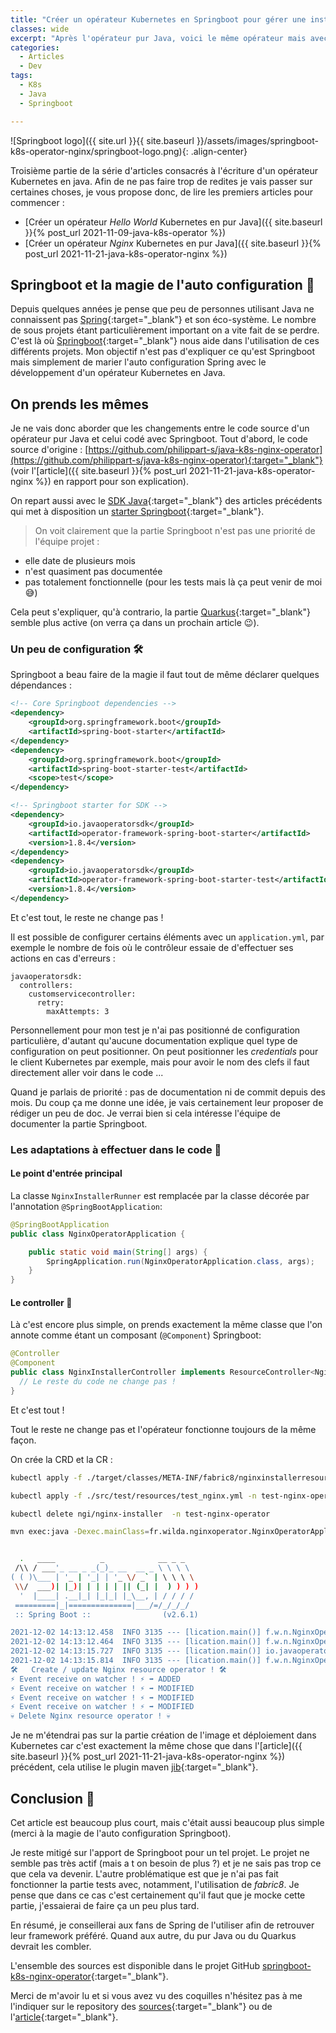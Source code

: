 ```yaml
---
title: "Créer un opérateur Kubernetes en Springboot pour gérer une instance Nginx."
classes: wide
excerpt: "Après l'opérateur pur Java, voici le même opérateur mais avec Springboot."
categories:
  - Articles
  - Dev
tags:
  - K8s
  - Java
  - Springboot

---
```


![Springboot logo]({{ site.url }}{{ site.baseurl }}/assets/images/springboot-k8s-operator-nginx/springboot-logo.png){: .align-center}

Troisième partie de la série d'articles consacrés à l'écriture d'un opérateur Kubernetes en java.
Afin de ne pas faire trop de redites je vais passer sur certaines choses, je vous propose donc, de lire les premiers articles pour commencer :
 - [Créer un opérateur _Hello World_ Kubernetes en pur Java]({{ site.baseurl }}{% post_url 2021-11-09-java-k8s-operator %}) 
 - [Créer un opérateur _Nginx_ Kubernetes en pur Java]({{ site.baseurl }}{% post_url 2021-11-21-java-k8s-operator-nginx %}) 

## Springboot et la magie de l'auto configuration 💫

Depuis quelques années je pense que peu de personnes utilisant Java ne connaissent pas [Spring](https://spring.io/){:target="_blank"} et son éco-système.
Le nombre de sous projets étant particulièrement important on a vite fait de se perdre.
C'est là où [Springboot](https://spring.io/projects/spring-boot){:target="_blank"} nous aide dans l'utilisation de ces différents projets.
Mon objectif n'est pas d'expliquer ce qu'est Springboot mais simplement de marier l'auto configuration Spring avec le développement d'un opérateur Kubernetes en Java.

## On prends les mêmes 

Je ne vais donc aborder que les changements entre le code source d'un opérateur pur Java et celui codé avec Springboot.
Tout d'abord, le code source d'origine : [https://github.com/philippart-s/java-k8s-nginx-operator](https://github.com/philippart-s/java-k8s-nginx-operator){:target="_blank"} (voir l'[article]({{ site.baseurl }}{% post_url 2021-11-21-java-k8s-operator-nginx %}) en rapport pour son explication).

On repart aussi avec le [SDK Java](https://javaoperatorsdk.io/){:target="_blank"} des articles précédents qui met à disposition un [starter Springboot](https://github.com/java-operator-sdk/operator-framework-spring-boot-starter){:target="_blank"}.

> On voit clairement que la partie Springboot n'est pas une priorité de l'équipe projet : 
 - elle date de plusieurs mois
 - n'est quasiment pas documentée
 - pas totalement fonctionnelle (pour les tests mais là ça peut venir de moi 😅)

Cela peut s'expliquer, qu'à contrario, la partie [Quarkus](https://github.com/quarkiverse/quarkus-operator-sdk){:target="_blank"} semble plus active (on verra ça dans un prochain article 😉).

### Un peu de configuration 🛠️

Springboot a beau faire de la magie il faut tout de même déclarer quelques dépendances :
```xml
<!-- Core Springboot dependencies -->
<dependency>
	<groupId>org.springframework.boot</groupId>
	<artifactId>spring-boot-starter</artifactId>
</dependency>
<dependency>
	<groupId>org.springframework.boot</groupId>
	<artifactId>spring-boot-starter-test</artifactId>
	<scope>test</scope>
</dependency>

<!-- Springboot starter for SDK -->
<dependency>
	<groupId>io.javaoperatorsdk</groupId>
	<artifactId>operator-framework-spring-boot-starter</artifactId>
	<version>1.8.4</version>
</dependency>
<dependency>
	<groupId>io.javaoperatorsdk</groupId>
	<artifactId>operator-framework-spring-boot-starter-test</artifactId>
	<version>1.8.4</version>
</dependency>
```

Et c'est tout, le reste ne change pas !

Il est possible de configurer certains éléments avec un `application.yml`, par exemple le nombre de fois où le contrôleur essaie de d'effectuer ses actions en cas d'erreurs : 
```ỳaml
javaoperatorsdk:
  controllers:
    customservicecontroller:
      retry:
        maxAttempts: 3
```
Personnellement pour mon test je n'ai pas positionné de configuration particulière, d'autant qu'aucune documentation explique quel type de configuration on peut positionner.
On peut positionner les _credentials_ pour le client Kubernetes par exemple, mais pour avoir le nom des clefs il faut directement aller voir dans le code ... 

Quand je parlais de priorité : pas de documentation ni de commit depuis des mois.
Du coup ça me donne une idée, je vais certainement leur proposer de rédiger un peu de doc.
Je verrai bien si cela intéresse l'équipe de documenter la partie Springboot.
### Les adaptations à effectuer dans le code 📝

#### Le point d'entrée principal

La classe `NginxInstallerRunner` est remplacée par la classe décorée par l'annotation `@SpringBootApplication`: 
```java
@SpringBootApplication
public class NginxOperatorApplication {

	public static void main(String[] args) {
		SpringApplication.run(NginxOperatorApplication.class, args);
	}
}
```

#### Le controller 🤖

Là c'est encore plus simple, on prends exactement la même classe que l'on annote comme étant un composant (`@Component`) Springboot:
```java
@Controller
@Component
public class NginxInstallerController implements ResourceController<NginxInstallerResource> {
  // Le reste du code ne change pas !
}
```

Et c'est tout ! 

Tout le reste ne change pas et l'opérateur fonctionne toujours de la même façon.

On crée la CRD et la CR : 
```bash
kubectl apply -f ./target/classes/META-INF/fabric8/nginxinstallerresources.fr.wilda-v1.yml

kubectl apply -f ./src/test/resources/test_nginx.yml -n test-nginx-operator

kubectl delete ngi/nginx-installer  -n test-nginx-operator
```

```bash
mvn exec:java -Dexec.mainClass=fr.wilda.nginxoperator.NginxOperatorApplication


  .   ____          _            __ _ _
 /\\ / ___'_ __ _ _(_)_ __  __ _ \ \ \ \
( ( )\___ | '_ | '_| | '_ \/ _` | \ \ \ \
 \\/  ___)| |_)| | | | | || (_| |  ) ) ) )
  '  |____| .__|_| |_|_| |_\__, | / / / /
 =========|_|==============|___/=/_/_/_/
 :: Spring Boot ::                (v2.6.1)

2021-12-02 14:13:12.458  INFO 3135 --- [lication.main()] f.w.n.NginxOperatorApplication           : Starting NginxOperatorApplication using Java 11.0.11 on NB101738SPC3700 with PID 
2021-12-02 14:13:12.464  INFO 3135 --- [lication.main()] f.w.n.NginxOperatorApplication           : No active profile set, falling back to default profiles: default
2021-12-02 14:13:15.727  INFO 3135 --- [lication.main()] io.javaoperatorsdk.operator.Operator     : Registered Controller: 'nginxinstallercontroller' for CRD: 'class fr.wilda.nginxoperator.resource.NginxInstallerResource' for namespace(s): [all namespaces]
2021-12-02 14:13:15.814  INFO 3135 --- [lication.main()] f.w.n.NginxOperatorApplication           : Started NginxOperatorApplication in 4.405 seconds (JVM running for 22.302)
🛠️   Create / update Nginx resource operator ! 🛠️
⚡ Event receive on watcher ! ⚡ ➡️ ADDED
⚡ Event receive on watcher ! ⚡ ➡️ MODIFIED
⚡ Event receive on watcher ! ⚡ ➡️ MODIFIED
⚡ Event receive on watcher ! ⚡ ➡️ MODIFIED
💀 Delete Nginx resource operator ! 💀
```

Je ne m'étendrai pas sur la partie création de l'image et déploiement dans Kubernetes car c'est exactement la même chose que dans l'[article]({{ site.baseurl }}{% post_url 2021-11-21-java-k8s-operator-nginx %}) précédent, cela utilise le plugin maven [jib](https://github.com/GoogleContainerTools/jib/tree/master/jib-maven-plugin){:target="_blank"}.

## Conclusion 🧐

Cet article est beaucoup plus court, mais c'était aussi beaucoup plus simple (merci à la magie de l'auto configuration Springboot).

Je reste mitigé sur l'apport de Springboot pour un tel projet.
Le projet ne semble pas très actif (mais a t on besoin de plus ?) et je ne sais pas trop ce que cela va devenir.
L'autre problématique est que je n'ai pas fait fonctionner la partie tests avec, notamment, l'utilisation de _fabric8_.
Je pense que dans ce cas c'est certainement qu'il faut que je mocke cette partie, j'essaierai de faire ça un peu plus tard.

En résumé, je conseillerai aux fans de Spring de l'utiliser afin de retrouver leur framework préféré.
Quand aux autre, du pur Java ou du Quarkus devrait les combler.

L'ensemble des sources est disponible dans le projet GitHub [springboot-k8s-nginx-operator](https://github.com/philippart-s/springboot-k8s-nginx-operator){:target="_blank"}.

Merci de m'avoir lu et si vous avez vu des coquilles n'hésitez pas à me l'indiquer sur le repository des [sources](https://github.com/philippart-s/springboot-k8s-nginx-operator){:target="_blank"} ou de l'[article](https://github.com/philippart-s/blog){:target="_blank"}.

